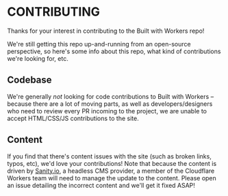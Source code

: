 # CONTRIBUTING

Thanks for your interest in contributing to the Built with Workers repo!

We're still getting this repo up-and-running from an open-source perspective, so here's some info about this repo, what kind of contributions we're looking for, etc.

## Codebase

We're generally _not_ looking for code contributions to Built with Workers – because there are a lot of moving parts, as well as developers/designers who need to review every PR incoming to the project, we are unable to accept HTML/CSS/JS contributions to the site.

## Content

If you find that there's content issues with the site (such as broken links, typos, etc), we'd love your contributions! Note that because the content is driven by [Sanity.io](https://sanity.io), a headless CMS provider, a member of the Cloudflare Workers team will need to manage the update to the content. Please open an issue detailing the incorrect content and we'll get it fixed ASAP!

